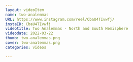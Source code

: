 ```yaml
---
layout: videoItem
name: two-analemmas
URL: https://www.instagram.com/reel/CbaU4TIvwfj/
instaID: CbaU4TIvwfj
videotitle: Two Analemmas - North and South Hemisphere
videodate: 2022-03-22
thumb: two-analemmas.png
cover: two-analemmas.png
categories: videos

---
```

